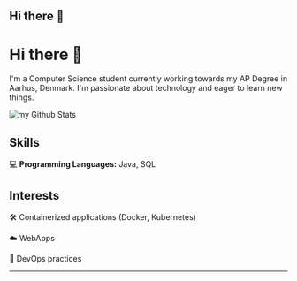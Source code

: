 ## Hi there 👋

<!--
**madshd/madshd** is a ✨ _special_ ✨ repository because its `README.md` (this file) appears on your GitHub profile.

Here are some ideas to get you started:

- 🔭 I’m currently working on ...
- 🌱 I’m currently learning ...
- 👯 I’m looking to collaborate on ...
- 🤔 I’m looking for help with ...
- 💬 Ask me about ...
- 📫 How to reach me: ...
- 😄 Pronouns: ...
- ⚡ Fun fact: ...
-->

# Hi there 👋

I'm a Computer Science student currently working towards my AP Degree in Aarhus, Denmark. I'm passionate about technology and eager to learn new things.

<img align="center" src="https://github-readme-stats.vercel.app/api?username=madshd&include_all_commits=true&count_private=true&show_icons=true&line_height=20&title_color=2B5BBD&icon_color=1124BB&text_color=A1A1A1&bg_color=0,000000,130F40" alt="my Github Stats"/>

## Skills

💻 **Programming Languages:** Java, SQL

## Interests

🛠️ Containerized applications (Docker, Kubernetes)

☁️ WebApps

🚀 DevOps practices

---

